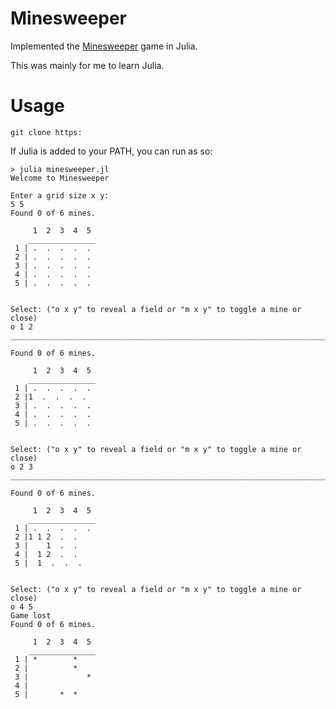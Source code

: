 # Minesweeper

Implemented the [Minesweeper](https://en.wikipedia.org/wiki/Minesweeper_(video_game)) game in Julia.

This was mainly for me to learn Julia.

# Usage

```
git clone https:
```

If Julia is added to your PATH, you can run as so:

```
> julia minesweeper.jl
Welcome to Minesweeper

Enter a grid size x y:
5 5
Found 0 of 6 mines.

     1  2  3  4  5 
    _______________
 1 | .  .  .  .  . 
 2 | .  .  .  .  . 
 3 | .  .  .  .  . 
 4 | .  .  .  .  . 
 5 | .  .  .  .  . 


Select: ("o x y" to reveal a field or "m x y" to toggle a mine or close)
o 1 2
________________________________________________________________________________

Found 0 of 6 mines.

     1  2  3  4  5
    _______________
 1 | .  .  .  .  .
 2 |1  .  .  .  .
 3 | .  .  .  .  .
 4 | .  .  .  .  .
 5 | .  .  .  .  .


Select: ("o x y" to reveal a field or "m x y" to toggle a mine or close)
o 2 3
________________________________________________________________________________

Found 0 of 6 mines.

     1  2  3  4  5
    _______________
 1 | .  .  .  .  .
 2 |1 1 2  .  .
 3 |    1  .  .
 4 |  1 2  .  .
 5 |  1  .  .  .


Select: ("o x y" to reveal a field or "m x y" to toggle a mine or close)
o 4 5
Game lost
Found 0 of 6 mines.

     1  2  3  4  5
    _______________
 1 | *        *
 2 |          *
 3 |             *
 4 |
 5 |       *  *
```
